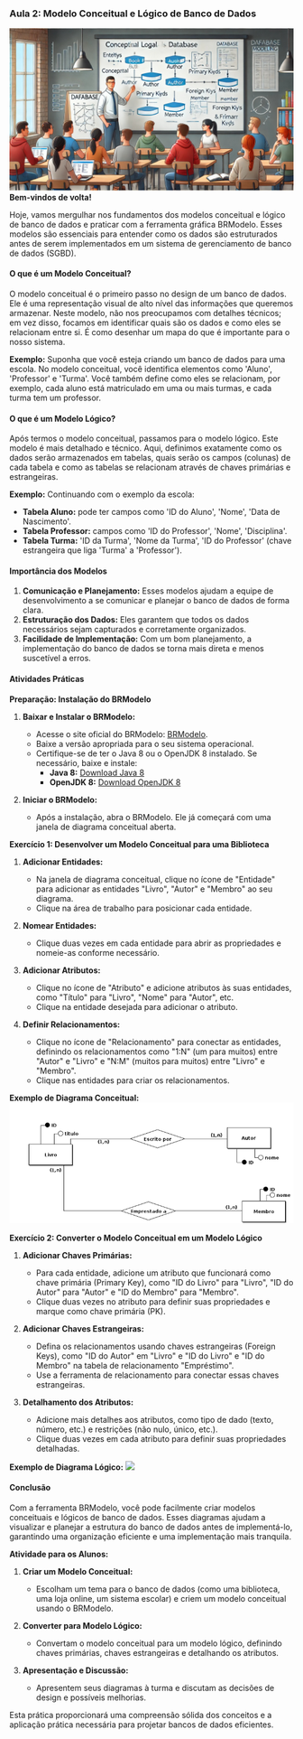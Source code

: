 ### Aula 2: Modelo Conceitual e Lógico de Banco de Dados
![](./assets/02.jpeg)
**Bem-vindos de volta!**

Hoje, vamos mergulhar nos fundamentos dos modelos conceitual e lógico de banco de dados e praticar com a ferramenta gráfica BRModelo. Esses modelos são essenciais para entender como os dados são estruturados antes de serem implementados em um sistema de gerenciamento de banco de dados (SGBD).

#### O que é um Modelo Conceitual?

O modelo conceitual é o primeiro passo no design de um banco de dados. Ele é uma representação visual de alto nível das informações que queremos armazenar. Neste modelo, não nos preocupamos com detalhes técnicos; em vez disso, focamos em identificar quais são os dados e como eles se relacionam entre si. É como desenhar um mapa do que é importante para o nosso sistema.

**Exemplo:**
Suponha que você esteja criando um banco de dados para uma escola. No modelo conceitual, você identifica elementos como 'Aluno', 'Professor' e 'Turma'. Você também define como eles se relacionam, por exemplo, cada aluno está matriculado em uma ou mais turmas, e cada turma tem um professor.

#### O que é um Modelo Lógico?

Após termos o modelo conceitual, passamos para o modelo lógico. Este modelo é mais detalhado e técnico. Aqui, definimos exatamente como os dados serão armazenados em tabelas, quais serão os campos (colunas) de cada tabela e como as tabelas se relacionam através de chaves primárias e estrangeiras.

**Exemplo:**
Continuando com o exemplo da escola:
- **Tabela Aluno:** pode ter campos como 'ID do Aluno', 'Nome', 'Data de Nascimento'.
- **Tabela Professor:** campos como 'ID do Professor', 'Nome', 'Disciplina'.
- **Tabela Turma:** 'ID da Turma', 'Nome da Turma', 'ID do Professor' (chave estrangeira que liga 'Turma' a 'Professor').

#### Importância dos Modelos

1. **Comunicação e Planejamento:** Esses modelos ajudam a equipe de desenvolvimento a se comunicar e planejar o banco de dados de forma clara.
2. **Estruturação dos Dados:** Eles garantem que todos os dados necessários sejam capturados e corretamente organizados.
3. **Facilidade de Implementação:** Com um bom planejamento, a implementação do banco de dados se torna mais direta e menos suscetível a erros.

#### Atividades Práticas

**Preparação: Instalação do BRModelo**

1. **Baixar e Instalar o BRModelo:**
   - Acesse o site oficial do BRModelo: [BRModelo](http://www.sis4.com/brModelo/index.html).
   - Baixe a versão apropriada para o seu sistema operacional.
   - Certifique-se de ter o Java 8 ou o OpenJDK 8 instalado. Se necessário, baixe e instale:
     - **Java 8:** [Download Java 8](https://www.oracle.com/java/technologies/javase-jdk8-downloads.html)
     - **OpenJDK 8:** [Download OpenJDK 8](https://openjdk.java.net/install/)

2. **Iniciar o BRModelo:**
   - Após a instalação, abra o BRModelo. Ele já começará com uma janela de diagrama conceitual aberta.

**Exercício 1: Desenvolver um Modelo Conceitual para uma Biblioteca**

1. **Adicionar Entidades:**
   - Na janela de diagrama conceitual, clique no ícone de "Entidade" para adicionar as entidades "Livro", "Autor" e "Membro" ao seu diagrama.
   - Clique na área de trabalho para posicionar cada entidade.

2. **Nomear Entidades:**
   - Clique duas vezes em cada entidade para abrir as propriedades e nomeie-as conforme necessário.

3. **Adicionar Atributos:**
   - Clique no ícone de "Atributo" e adicione atributos às suas entidades, como "Título" para "Livro", "Nome" para "Autor", etc.
   - Clique na entidade desejada para adicionar o atributo.

4. **Definir Relacionamentos:**
   - Clique no ícone de "Relacionamento" para conectar as entidades, definindo os relacionamentos como "1:N" (um para muitos) entre "Autor" e "Livro" e "N:M" (muitos para muitos) entre "Livro" e "Membro".
   - Clique nas entidades para criar os relacionamentos.

**Exemplo de Diagrama Conceitual:**
![](./assets/Conceitual_1.png)

**Exercício 2: Converter o Modelo Conceitual em um Modelo Lógico**

1. **Adicionar Chaves Primárias:**
   - Para cada entidade, adicione um atributo que funcionará como chave primária (Primary Key), como "ID do Livro" para "Livro", "ID do Autor" para "Autor" e "ID do Membro" para "Membro".
   - Clique duas vezes no atributo para definir suas propriedades e marque como chave primária (PK).

2. **Adicionar Chaves Estrangeiras:**
   - Defina os relacionamentos usando chaves estrangeiras (Foreign Keys), como "ID do Autor" em "Livro" e "ID do Livro" e "ID do Membro" na tabela de relacionamento "Empréstimo".
   - Use a ferramenta de relacionamento para conectar essas chaves estrangeiras.

3. **Detalhamento dos Atributos:**
   - Adicione mais detalhes aos atributos, como tipo de dado (texto, número, etc.) e restrições (não nulo, único, etc.).
   - Clique duas vezes em cada atributo para definir suas propriedades detalhadas.

**Exemplo de Diagrama Lógico:**
![](./assets/Lógico_1.png)

#### Conclusão

Com a ferramenta BRModelo, você pode facilmente criar modelos conceituais e lógicos de banco de dados. Esses diagramas ajudam a visualizar e planejar a estrutura do banco de dados antes de implementá-lo, garantindo uma organização eficiente e uma implementação mais tranquila.

**Atividade para os Alunos:**
1. **Criar um Modelo Conceitual:**
   - Escolham um tema para o banco de dados (como uma biblioteca, uma loja online, um sistema escolar) e criem um modelo conceitual usando o BRModelo.
   
2. **Converter para Modelo Lógico:**
   - Convertam o modelo conceitual para um modelo lógico, definindo chaves primárias, chaves estrangeiras e detalhando os atributos.

3. **Apresentação e Discussão:**
   - Apresentem seus diagramas à turma e discutam as decisões de design e possíveis melhorias.

Esta prática proporcionará uma compreensão sólida dos conceitos e a aplicação prática necessária para projetar bancos de dados eficientes.